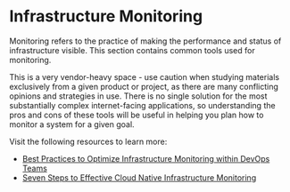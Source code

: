 # Infrastructure Monitoring

Monitoring refers to the practice of making the performance and status of infrastructure visible. This section contains common tools used for monitoring.

This is a very vendor-heavy space - use caution when studying materials exclusively from a given product or project, as there are many conflicting opinions and strategies in use. There is no single solution for the most substantially complex internet-facing applications, so understanding the pros and cons of these tools will be useful in helping you plan how to monitor a system for a given goal.

Visit the following resources to learn more:

- [Best Practices to Optimize Infrastructure Monitoring within DevOps Teams](https://thenewstack.io/best-practices-to-optimize-infrastructure-monitoring-within-devops-teams/)
- [Seven Steps to Effective Cloud Native Infrastructure Monitoring](https://thenewstack.io/seven-steps-to-effective-cloud-native-infrastructure-monitoring/)
